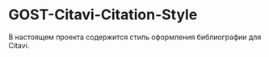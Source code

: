 # GOST-Citavi-Citation-Style
В настоящем проекта содержится стиль оформления библиографии для Citavi.
